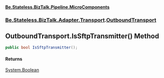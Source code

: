 #### [Be.Stateless.BizTalk.Pipeline.MicroComponents](README.md 'README')
### [Be.Stateless.BizTalk.Adapter.Transport](Be.Stateless.BizTalk.Adapter.Transport.md 'Be.Stateless.BizTalk.Adapter.Transport').[OutboundTransport](OutboundTransport.md 'Be.Stateless.BizTalk.Adapter.Transport.OutboundTransport')

## OutboundTransport.IsSftpTransmitter() Method

```csharp
public bool IsSftpTransmitter();
```

#### Returns
[System.Boolean](https://docs.microsoft.com/en-us/dotnet/api/System.Boolean 'System.Boolean')
